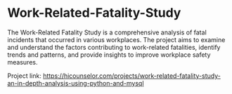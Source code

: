 

# Work-Related-Fatality-Study
The Work-Related Fatality Study is a comprehensive analysis of fatal incidents that occurred in various workplaces. The project aims to examine and understand the factors contributing to work-related fatalities, identify trends and patterns, and provide insights to improve workplace safety measures. 

Project link: https://hicounselor.com/projects/work-related-fatality-study-an-in-depth-analysis-using-python-and-mysql
